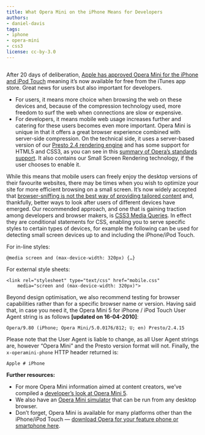 ```yaml
---
title: What Opera Mini on the iPhone Means for Developers
authors:
- daniel-davis
tags:
- iphone
- opera-mini
- css3
license: cc-by-3.0
---
```


<figure block="figure" mod="left, half">
	<img elem="media" src="{{ page.id }}/OperaMini5_iPhone.jpg" alt="">
	<figcaption></figcaption>
</figure>

After 20 days of deliberation, [Apple has approved Opera Mini for the iPhone and iPod Touch](http://www.opera.com/press/releases/2010/04/13/) meaning it’s now available for free from the iTunes app store. Great news for users but also important for developers.

- For users, it means more choice when browsing the web on these devices and, because of the compression technology used, more freedom to surf the web when connections are slow or expensive.
- For developers, it means mobile web usage increases further and catering for these users becomes even more important.
Opera Mini is unique in that it offers a great browser experience combined with server-side compression. On the technical side, it uses a server-based version of our [Presto 2.4 rendering engine](http://www.opera.com/docs/specs/presto24/) and has some support for HTML5 and CSS3, as you can see in this [summary of Opera’s standards support](http://my.opera.com/ODIN/blog/2010/03/16/opera-standards-chart). It also contains our Small Screen Rendering technology, if the user chooses to enable it.

While this means that mobile users can freely enjoy the desktop versions of their favourite websites, there may be times when you wish to optimize your site for more efficient browsing on a small screen. It’s now widely accepted that [browser-sniffing is not the best way of providing tailored content](http://my.opera.com/ODIN/blog/perils-browser-sniffing) and, thankfully, better ways to look after users of different devices have emerged. Our recommended approach, and one that is gaining traction among developers and browser makers, is [CSS3 Media Queries](http://www.w3.org/TR/css3-mediaqueries/). In effect they are conditional statements for CSS, enabling you to serve specific styles to certain types of devices, for example the following can be used for detecting small screen devices up to and including the iPhone/iPod Touch.

For in-line styles:

	@media screen and (max-device-width: 320px) {…}

For external style sheets:

	<link rel="stylesheet" type="text/css" href="mobile.css"
		media="screen and (max-device-width: 320px)">

Beyond design optimisation, we also recommend testing for browser capabilities rather than for a specific browser name or version. Having said that, in case you need it, the Opera Mini 5 for iPhone / iPod Touch User Agent string is as follows **[updated on 16-04-2010]**:

	Opera/9.80 (iPhone; Opera Mini/5.0.0176/812; U; en) Presto/2.4.15

Please note that the User Agent is liable to change, as all User Agent strings are, however “Opera Mini” and the Presto version format will not. Finally, the `x-operamini-phone` HTTP header returned is:

	Apple # iPhone

**Further resources:**

- For more Opera Mini information aimed at content creators, we’ve compiled a [developer’s look at Opera Mini 5](https://dev.opera.com/articles/view/opera-mini-5-developers/).
- We also have an [Opera Mini simulator](http://www.opera.com/mobile/demo/) that can be run from any desktop browser.
- Don’t forget, Opera Mini is available for many platforms other than the iPhone/iPod Touch — [download Opera for your feature phone or smartphone here](http://www.opera.com/mobile/).
